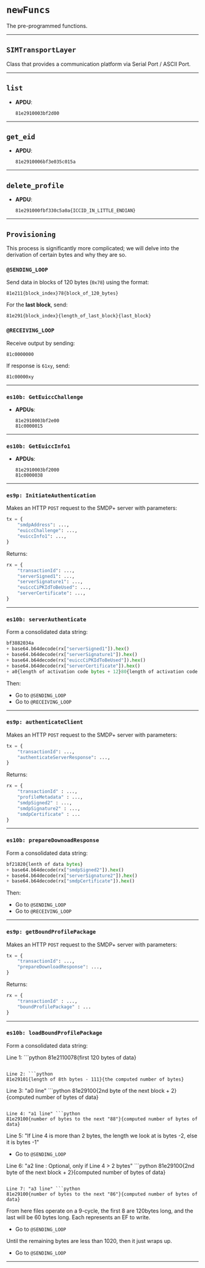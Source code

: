 
# `newFuncs`

The pre-programmed functions.

---

## `SIMTransportLayer`

Class that provides a communication platform via Serial Port / ASCII Port.

---

## `list`

- **APDU**:  
  ```
  81e2910003bf2d00
  ```

---

## `get_eid`

- **APDU**:  
  ```
  81e2910006bf3e035c015a
  ```

---

## `delete_profile`

- **APDU**:  
  ```
  81e291000fbf330c5a0a{ICCID_IN_LITTLE_ENDIAN}
  ```

---

## `Provisioning`

This process is significantly more complicated; we will delve into the derivation of certain bytes and why they are so.

### `@SENDING_LOOP`

Send data in blocks of 120 bytes (`0x78`) using the format:  
```
81e211{block_index}78{block_of_120_bytes}
```

For the **last block**, send:  
```
81e291{block_index}{length_of_last_block}{last_block}
```

### `@RECEIVING_LOOP`

Receive output by sending:  
```
81c0000000
```

If response is `61xy`, send:  
```
81c00000xy
```

---

### `es10b: GetEuiccChallenge`

- **APDUs**:
  ```
  81e2910003bf2e00
  81c0000015
  ```

---

### `es10b: GetEuiccInfo1`

- **APDUs**:
  ```
  81e2910003bf2000
  81c0000038
  ```

---

### `es9p: InitiateAuthentication`

Makes an HTTP `POST` request to the SMDP+ server with parameters:

```python
tx = {
    "smdpAddress": ...,
    "euiccChallenge": ...,
    "euiccInfo1": ...,
}
```

Returns:

```python
rx = {
    "transactionId": ...,
    "serverSigned1": ...,
    "serverSignature1": ...,
    "euiccCiPKIdToBeUsed": ...,
    "serverCertificate": ...,
}
```

---

### `es10b: serverAuthenticate`

Form a consolidated data string:

```python
bf3882034a
+ base64.b64decode(rx["serverSigned1"]).hex()
+ base64.b64decode(rx["serverSignature1"]).hex()
+ base64.b64decode(rx["euiccCiPKIdToBeUsed"]).hex()
+ base64.b64decode(rx["serverCertificate"]).hex()
+ a0{length of activation code bytes + 12}80{length of activation code bytes}{activation code in hex}a108800435290611a100
```

Then:

- Go to `@SENDING_LOOP`
- Go to `@RECEIVING_LOOP`

---

### `es9p: authenticateClient`

Makes an HTTP `POST` request to the SMDP+ server with parameters:

```python
tx = {
    "transactionId": ...,
    "authenticateServerResponse": ...,
}
```

Returns:

```python
rx = {
    "transactionId" : ...,
    "profileMetadata" : ...,
    "smdpSigned2" : ...,
    "smdpSignature2" : ...,
    "smdpCertificate" : ...
}
```

---

### `es10b: prepareDownoadResponse`

Form a consolidated data string:

```python
bf21820{lenth of data bytes}
+ base64.b64decode(rx["smdpSigned2"]).hex()
+ base64.b64decode(rx["serverSignature2"]).hex()
+ base64.b64decode(rx["smdpCertificate"]).hex()
```

Then:

- Go to `@SENDING_LOOP`
- Go to `@RECEIVING_LOOP`

---

### `es9p: getBoundProfilePackage`

Makes an HTTP `POST` request to the SMDP+ server with parameters:

```python
tx = {
    "transactionId": ...,
    "prepareDownloadResponse": ...,
}
```

Returns:

```python
rx = {
    "transactionId" : ...,
    "boundProfilePackage" : ...
}
```

---

### `es10b: loadBoundProfilePackage`

Form a consolidated data string:

Line 1: ```python
81e2110078{first 120 bytes of data}
```

Line 2: ```python
81e29101{length of 8th bytes - 111}{the computed number of bytes}
```

Line 3: "a0 line" ```python
81e29100{2nd byte of the next block + 2}{computed number of bytes of data}
```

Line 4: "a1 line" ```python
81e29100{number of bytes to the next "88"}{computed number of bytes of data}
```

Line 5: "If Line 4 is more than 2 bytes, the length we look at is bytes -2, else it is bytes -1" 
- Go to `@SENDING_LOOP`

Line 6: "a2 line : Optional, only if Line 4 > 2 bytes" ```python
81e29100{2nd byte of the next block + 2}{computed number of bytes of data}
```

Line 7: "a3 line" ```python
81e29100{number of bytes to the next "86"}{computed number of bytes of data}
```

From here files operate on a 9-cycle, the first 8 are 120bytes long, and the last will be 60 bytes long. Each represents an EF to write.
- Go to `@SENDING_LOOP`

Until the remaining bytes are less than 1020, then it just wraps up.
- Go to `@SENDING_LOOP`

---
